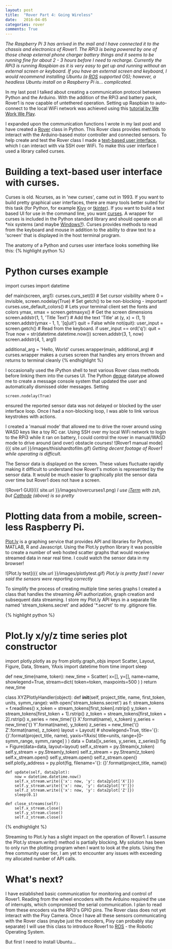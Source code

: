 ```yaml
---
layout: post
title:  "Rover Part 4: Going Wireless"
date:   2016-04-05
categories: rover
comments: True
---
```


*The Raspberry Pi 3 has arrived in the mail and I have connected it to the chassis and electronics of Rover1. The RPi3 is being powered by one of those cheap external phone charger battery things and it seems to be running fine for about 2 - 3 hours before I need to recharge. Currently the RPi3 is running Raspbian as it is very easy to get up and running without an external screen or keyboard. If you have an external screen and keyboard, I would recommend installing Ubuntu (a [ROS](http://wiki.ros.org/) supported OS); however, a headless Ubuntu install on a Raspberry Pi is... complicated.*

In my last post I talked about creating a communication protocol between Python and the Arduino. With the addition of the RPi3 and battery pack, Rover1 is now capable of untethered operation. Setting up Raspbian to auto-connect to the local WiFi network was achieved using this [tutorial by We Work We Play](http://weworkweplay.com/play/automatically-connect-a-raspberry-pi-to-a-wifi-network/).

I expanded upon the communication functions I wrote in my last post and have created a [Rover](https://github.com/b38tn1k/rover/blob/master/remote/rover.py) class in Python. This Rover class provides methods to interact with the Arduino-based motor controller and connected sensors. To help create and test the Rover class I made a [text-based user interface](https://github.com/b38tn1k/rover/blob/master/remote/rovergui.py), which I can interact with via SSH over WiFi. To make this user interface I used a library called curses.

# Building a text-based user interface with curses.
Curses is old. Ncurses, as in 'new curses', came out in 1993. If you want to build pretty graphical user interfaces, there are many tools better suited for this task (for Python, for example [Kivy](https://kivy.org) or [tkinter](https://wiki.python.org/moin/TkInter)). If you want to build a text based UI for use in the command line, you want [curses](https://docs.python.org/2/library/curses.html?highlight=curses#module-curses). A wrapper for curses is included in the Python standard library and should operate on all \*nix systems (and maybe [Windows?](https://blogs.windows.com/buildingapps/2016/03/30/run-bash-on-ubuntu-on-windows/)). Curses provides methods to read from the keyboard and mouse in addition to the ability to draw text to a 'screen' that is displayed in the host terminal program.

The anatomy of a Python and curses user interface looks something like this:
{% highlight python %}
# Python curses example
import curses
import datetime


def main(screen, arg1):
    curses.curs_set(0)                      # Set cursor visibility where 0 = invisible,
    screen.nodelay(True)                    # Set getch() to be non-blocking - important!
    curses.use_default_colors()             # Lets your terminal client set the fonts and colors
    ymax, xmax = screen.getmaxyx()          # Get the screen dimensions
    screen.addstr(1, 1, 'Title Text')       # Add the text 'Title' at (y, x) = (1, 1)
    screen.addstr(ymax - 1, 1, '[q]uit')
    quit = False
    while not(quit):
        user_input = screen.getch()         # Read from the keyboard.
        if user_input == ord('q'):
            quit = True
        now = str(datetime.datetime.now())
        screen.addstr(3, 1, now)
        screen.addstr(4, 1, arg1)

additional_arg = 'Hello, World'
curses.wrapper(main, additional_arg)        # curses.wrapper makes a curses screen that handles any errors thrown and returns to terminal cleanly
{% endhighlight %}

I occasionally used the iPython shell to test various Rover class methods before linking them into the curses UI. The Python [deque](https://docs.python.org/2/library/collections.html#collections.deque) datatype allowed me to create a message console system that updated the user and automatically dismissed older messages. Setting
```
screen.nodelay(True)
```
ensured the reported sensor data was not delayed or blocked by the user interface loop. Once I had a non-blocking loop, I was able to link various keystrokes with actions.

I created a 'manual mode' that allowed me to drive the rover around using WASD keys like a toy RC car. Using SSH over my local WiFi network to login to the RPi3 while it ran on battery, I could control the rover in manual/WASD mode to drive around (and over) obstacle courses!
![Rover1 manual mode]({{ site.url }}/images/thisishardtofilm.gif)
*Getting decent footage of Rover1 while operating is difficult.*

The Sensor data is displayed on the screen. These values fluctuate rapidly making it difficult to understand how Rover1's motion is represented by the sensor data. It would be much easier to graphically plot the sensor data over time but Rover1 does not have a screen.

![Rover1 GUI]({{ site.url }}/images/rovercurses1.png)
*I use [iTerm](https://www.iterm2.com/) with zsh, but [Cathode](http://www.secretgeometry.com/apps/cathode/) (above) is so pretty*

# Plotting data from a mobile, screen-less Raspberry Pi.
[Plot.ly](https://plot.ly/) is a graphing service that provides API and libraries for Python, MATLAB, R and Javascript. Using the Plot.ly python library it was possible to create a number of web hosted scatter graphs that would receive streamed data in near real time. I could watch the sensor data in my browser!

![Plot.ly test]({{ site.url }}/images/plotlytest.gif)
*Plot.ly is pretty fast! I never said the sensors were reporting correctly*

To simplify the process of creating multiple time series graphs I created a class that handles the streaming API authorization, graph creation and subsequent data streaming. I store my Plot.ly API keys in a separate file named 'stream_tokens.secret' and added '\*.secret' to my .gitignore file.

{% highlight python %}
# Plot.ly x/y/z time series plot constructor
import plotly.plotly as py
from plotly.graph_objs import Scatter, Layout, Figure, Data, Stream, YAxis
import datetime
from time import sleep


def new_time(name, token):
    new_time = Scatter(
        x=[],
        y=[],
        name=name,
        showlegend=True,
        stream=dict(
            token=token,
            maxpoints=500
        )
    )
    return new_time


class XYZPlotlyHandler(object):
    def __init__(self, project_title, name, first_token, units, symm_range):
        with open('stream_tokens.secret') as f:
            stream_tokens = f.readlines()
        x_token = stream_tokens[first_token].rstrip()
        y_token = stream_tokens[first_token + 1].rstrip()
        z_token = stream_tokens[first_token + 2].rstrip()
        x_series = new_time('{} X'.format(name), x_token)
        y_series = new_time('{} Y'.format(name), y_token)
        z_series = new_time('{} Z'.format(name), z_token)
        layout = Layout(
            # showlegend=True,
            title='{}: {}'.format(project_title, name),
            yaxis=YAxis(
                title=units,
                range=[0-symm_range, symm_range]
            )
        )
        data = Data([x_series, y_series, z_series])
        fig = Figure(data=data, layout=layout)
        self.x_stream = py.Stream(x_token)
        self.y_stream = py.Stream(y_token)
        self.z_stream = py.Stream(z_token)
        self.x_stream.open()
        self.y_stream.open()
        self.z_stream.open()
        self.plotly_address = py.plot(fig, filename='{}: {}'.format(project_title, name))

    def update(self, data2plot):
        now = datetime.datetime.now()
        self.x_stream.write({'x': now, 'y': data2plot['X']})
        self.y_stream.write({'x': now, 'y': data2plot['Y']})
        self.z_stream.write({'x': now, 'y': data2plot['Z']})
        sleep(0.1)

    def close_streams(self):
        self.x_stream.close()
        self.y_stream.close()
        self.z_stream.close()
{% endhighlight %}

Streaming to Plot.ly has a slight impact on the operation of Rover1. I assume the Plot.ly stream.write() method is partially blocking. My solution has been to only run the plotting program when I want to look at the plots. Using the free community user tier, I am yet to encounter any issues with exceeding my allocated number of API calls.

# What's next?
I have established basic communication for monitoring and control of Rover1. Reading from the wheel encoders with the Arduino required the use of interrupts, which compromised the serial communication. I plan to read from these encoders via the RPi3's GPIO pins. The Rover class does not yet interact with the Pixy Camera. Once I have all these sensors communicating with the Rover class (maybe just the encoders, Pixy can probably stay separate) I will use this class to introduce Rover1 to [ROS](http://www.ros.org/) - the Robotic Operating System.

But first I need to install Ubuntu...
